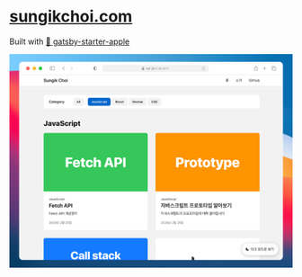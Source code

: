# [sungikchoi.com](https://sungikchoi.com)

Built with [🍎 gatsby-starter-apple](https://github.com/sungik-choi/gatsby-starter-apple)

<p align="center"><img src="./mockup.png"></p>
